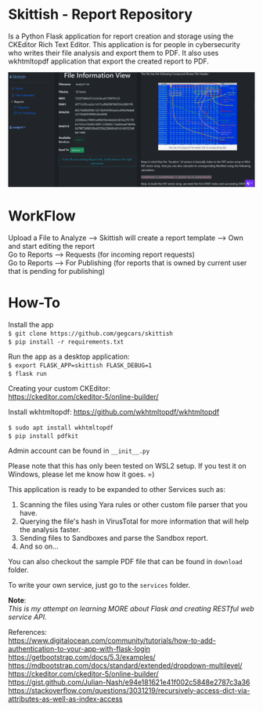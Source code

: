 
# Skittish - Report Repository

Is a Python Flask application for report creation and storage using the CKEditor Rich Text Editor. This application is for people in cybersecurity who writes their file analysis and export them to PDF. It also uses wkhtmltopdf application that export the created report to PDF.

![Sample Preview](https://github.com/gegcars/skittish/blob/main/report_preview.png?raw=true)

# WorkFlow
Upload a File to Analyze --> Skittish will create a report template --> Own and start editing the report  
Go to Reports --> Requests (for incoming report requests)  
Go to Reports --> For Publishing (for reports that is owned by current user that is pending for publishing)  

# How-To
Install the app  
`$ git clone https://github.com/gegcars/skittish`  
`$ pip install -r requirements.txt`  

Run the app as a desktop application:  
`$ export FLASK_APP=skittish FLASK_DEBUG=1`  
`$ flask run`  

Creating your custom CKEditor:  
https://ckeditor.com/ckeditor-5/online-builder/  

Install wkhtmltopdf: https://github.com/wkhtmltopdf/wkhtmltopdf  

`$ sudo apt install wkhtmltopdf`  
`$ pip install pdfkit`  

Admin account can be found in `__init__.py`  

Please note that this has only been tested on WSL2 setup. If you test it on Windows, please let me know how it goes. =)  

This application is ready to be expanded to other Services such as:
1. Scanning the files using Yara rules or other custom file parser that you have.
2. Querying the file's hash in VirusTotal for more information that will help the analysis faster.
3. Sending files to Sandboxes and parse the Sandbox report.
4. And so on...

You can also checkout the sample PDF file that can be found in `download` folder.

To write your own service, just go to the `services` folder.


**Note**:<br>
*This is my attempt on learning MORE about Flask and creating RESTful web service API.*

References:  
https://www.digitalocean.com/community/tutorials/how-to-add-authentication-to-your-app-with-flask-login  
https://getbootstrap.com/docs/5.3/examples/  
https://mdbootstrap.com/docs/standard/extended/dropdown-multilevel/ 
https://ckeditor.com/ckeditor-5/online-builder/  
https://gist.github.com/Julian-Nash/e94e181621e41f002c5848e2787c3a36  
https://stackoverflow.com/questions/3031219/recursively-access-dict-via-attributes-as-well-as-index-access  
